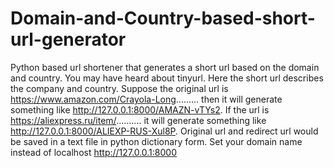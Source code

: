 # Domain-and-Country-based-short-url-generator
Python based url shortener that generates a short url based on the domain and country. You may have heard about tinyurl. Here the short url describes the company and country. Suppose the original url is https://www.amazon.com/Crayola-Long......... then it will generate something like http://127.0.0.1:8000/AMAZN-vTYs2. If the url is  https://aliexpress.ru/item/.......... it will generate something like http://127.0.0.1:8000/ALIEXP-RUS-Xul8P. Original url and redirect url would be saved in a text file in python dictionary form.
Set your domain name instead of localhost http://127.0.0.1:8000
